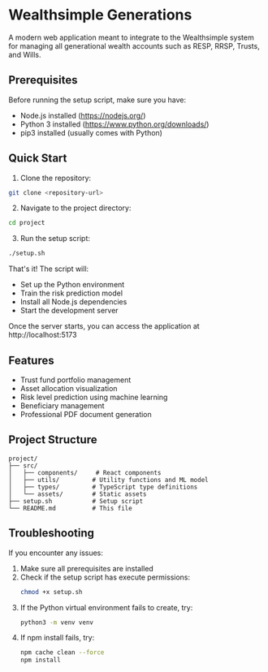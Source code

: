 # Wealthsimple Generations

A modern web application meant to integrate to the Wealthsimple system for managing all generational wealth accounts such as RESP, RRSP, Trusts, and Wills.

## Prerequisites

Before running the setup script, make sure you have:
- Node.js installed (https://nodejs.org/)
- Python 3 installed (https://www.python.org/downloads/)
- pip3 installed (usually comes with Python)

## Quick Start

1. Clone the repository:
```bash
git clone <repository-url>
```

2. Navigate to the project directory:
```bash
cd project
```

3. Run the setup script:
```bash
./setup.sh
```

That's it! The script will:
- Set up the Python environment
- Train the risk prediction model
- Install all Node.js dependencies
- Start the development server

Once the server starts, you can access the application at http://localhost:5173

## Features

- Trust fund portfolio management
- Asset allocation visualization
- Risk level prediction using machine learning
- Beneficiary management
- Professional PDF document generation

## Project Structure

```
project/
├── src/
│   ├── components/     # React components
│   ├── utils/         # Utility functions and ML model
│   ├── types/         # TypeScript type definitions
│   └── assets/        # Static assets
├── setup.sh           # Setup script
└── README.md          # This file
```

## Troubleshooting

If you encounter any issues:

1. Make sure all prerequisites are installed
2. Check if the setup script has execute permissions:
   ```bash
   chmod +x setup.sh
   ```
3. If the Python virtual environment fails to create, try:
   ```bash
   python3 -m venv venv
   ```
4. If npm install fails, try:
   ```bash
   npm cache clean --force
   npm install
   ``` 
